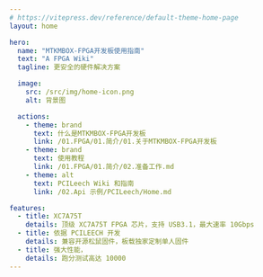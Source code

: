 ```yaml
---
# https://vitepress.dev/reference/default-theme-home-page
layout: home

hero:
  name: "MTKMBOX-FPGA开发板使用指南"
  text: "A FPGA Wiki"
  tagline: 更安全的硬件解决方案

  image:
    src: /src/img/home-icon.png
    alt: 背景图

  actions:
    - theme: brand
      text: 什么是MTKMBOX-FPGA开发板
      link: /01.FPGA/01.简介/01.关于MTKMBOX-FPGA开发板
    - theme: brand
      text: 使用教程
      link: /01.FPGA/01.简介/02.准备工作.md
    - theme: alt
      text: PCILeech Wiki 和指南
      link: /02.Api 示例/PCILeech/Home.md

features:
  - title: XC7A75T
    details: 顶级 XC7A75T FPGA 芯片，支持 USB3.1，最大速率 10Gbps
  - title: 依据 PCILEECH 开发
    details: 兼容开源松鼠固件，板载独家定制单人固件
  - title: 强大性能，
    details: 跑分测试高达 10000
---
```

<!-- index.md -->
<DataPanel />
